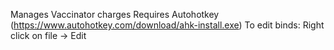 Manages Vaccinator charges
Requires Autohotkey (https://www.autohotkey.com/download/ahk-install.exe)
To edit binds: Right click on file -> Edit
